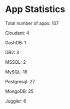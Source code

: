 # App Statistics

Total number of apps:      107

Cloudant:        4

DashDB:        1

DB2:        3

MSSQL:        2

MySQL:       18

Postgresql:       27

MongoDB:       25

Juggler:        6

